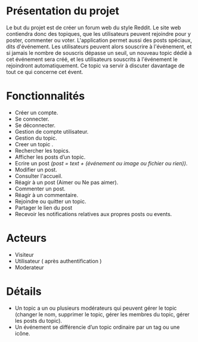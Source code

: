 # Présentation du projet
Le but du projet est de créer un forum web du style Reddit. Le site web contiendra donc des topiques, que les utilisateurs peuvent rejoindre pour y poster, commenter ou voter. L'application permet aussi des posts spéciaux, dits d'événement. Les utilisateurs peuvent alors souscrire à l'événement, et si jamais le nombre de souscris dépasse un seuil, un nouveau topic dédié à cet événement sera créé, et les utilisateurs souscrits à l'événement le rejoindront automatiquement. Ce topic va servir à discuter davantage de tout ce qui concerne cet évent.

# Fonctionnalités 
* Créer un compte.
* Se connecter.
* Se déconnecter.
* Gestion de compte utilisateur.
* Gestion du topic.
* Creer un topic .
* Rechercher les topics.
* Afficher les posts d’un topic.
* Ecrire un post *(post = text + (événement ou image ou fichier ou rien))*.
* Modifier un post.
* Consulter l'accueil.
* Réagir à un post (Aimer ou Ne pas aimer).
* Commenter un post.
* Réagir à un commentaire.
* Rejoindre ou quitter un topic.
* Partager le lien du post 
* Recevoir les notifications relatives aux propres posts ou events.

# Acteurs
* Visiteur 
* Utilisateur ( après authentification ) 
* Moderateur

# Détails
* Un topic a un ou plusieurs modérateurs qui peuvent gérer le topic (changer le nom, supprimer le topic, gérer les membres du topic, gérer les posts du topic).
* Un événement se différencie d’un topic ordinaire par un tag ou une icône.
